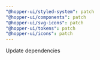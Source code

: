 ```yaml
---
"@hopper-ui/styled-system": patch
"@hopper-ui/components": patch
"@hopper-ui/svg-icons": patch
"@hopper-ui/tokens": patch
"@hopper-ui/icons": patch
---
```


Update dependencies
